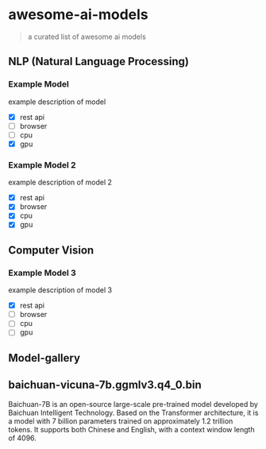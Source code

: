 # awesome-ai-models

> a curated list of awesome ai models

## NLP (Natural Language Processing)

### Example Model

example description of model

- [x] rest api
- [ ] browser
- [ ] cpu
- [x] gpu

### Example Model 2

example description of model 2

- [x] rest api
- [x] browser
- [x] cpu
- [x] gpu

## Computer Vision

### Example Model 3

example description of model 3

- [x] rest api
- [ ] browser
- [ ] cpu
- [ ] gpu

## Model-gallery

## baichuan-vicuna-7b.ggmlv3.q4_0.bin

Baichuan-7B is an open-source large-scale pre-trained model developed by Baichuan Intelligent Technology. Based on the Transformer architecture, it is a model with 7 billion parameters trained on approximately 1.2 trillion tokens. It supports both Chinese and English, with a context window length of 4096.
